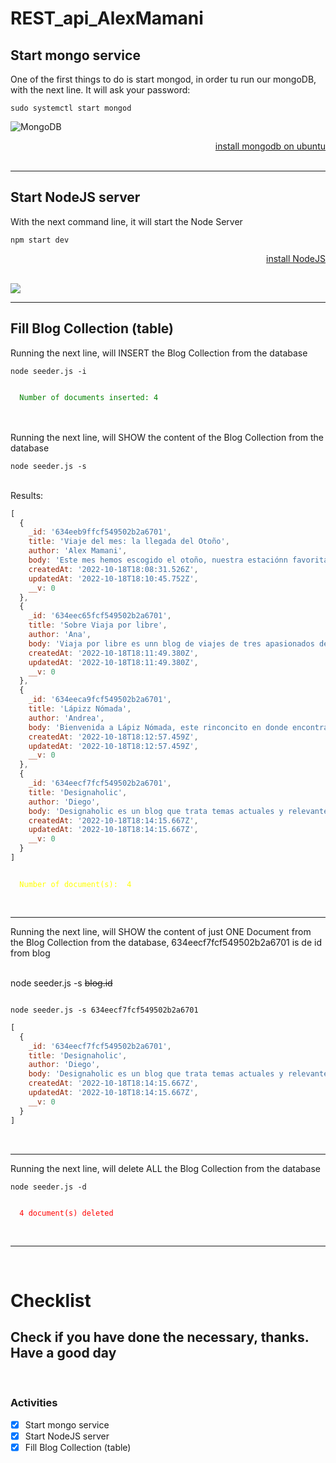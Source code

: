 # REST_api_AlexMamani

## Start mongo service
One of the first things to do is start mongod, in order tu run our mongoDB, with the next line. It will ask your password:

```
sudo systemctl start mongod
```

![MongoDB](https://upload.wikimedia.org/wikipedia/commons/9/93/MongoDB_Logo.svg)

[<div style="text-align: right">install mongodb on ubuntu</div>](https://www.mongodb.com/docs/manual/tutorial/install-mongodb-on-ubuntu/)
<br>

---

## Start NodeJS server
With the next command line, it will start the Node Server


```
npm start dev
```
[<div style="text-align: right">install NodeJS</div>](https://nodejs.org/en/download/)
<br>

<img src="https://upload.wikimedia.org/wikipedia/commons/d/d9/Node.js_logo.svg"/>

---
## Fill Blog Collection (table)
Running the next line, will INSERT the Blog Collection from the database

```
node seeder.js -i
```
  <code style="color: green">
  Number of documents inserted: 4 
  </code>
<br>
<br>

<br>
Running the next line, will SHOW the content of the Blog Collection from the database

```
node seeder.js -s
```
<br>Results:

```javascript
[
  {
    _id: '634eeb9ffcf549502b2a6701',
    title: 'Viaje del mes: la llegada del Otoño',
    author: 'Alex Mamani',
    body: 'Este mes hemos escogido el otoño, nuestra estaciónn favorita. Los colores del otoño siempre marcan un antes del invierno y un después del verano. El color ocre, rojo, amarillo y la caída de las hojas marcan un momento único tanto para la fotografía como para los amantes de los paisajes más espectaculares. Pero también en otras latitudes, la temporada de las auroras boreales.',
    createdAt: '2022-10-18T18:08:31.526Z',
    updatedAt: '2022-10-18T18:10:45.752Z',
    __v: 0
  },
  {
    _id: '634eec65fcf549502b2a6701',
    title: 'Sobre Viaja por libre',
    author: 'Ana',
    body: 'Viaja por libre es unn blog de viajes de tres apasionados de los viajes. Sabemos que viajar a veces tiene su propio proceso, como si ya desde el principio vivieras una aventura. Nuestro objetivo es hacerte más fácil el viajar por España, a destinos exóticos, realizar espectaculares rutas de senderismo o viajes de aventura. Te invitamos a conocer miles de lugares que visitar y a viajar por los 5 continentes. Todo. desde nuestra propia filosofía y forma de vida. Queremos recalcarte que ante todo somos aventureros más que viajeros, y por ello hemos querido trasladar en nuestro blog consejos para viajar y también ofertas para viajar más barato.',
    createdAt: '2022-10-18T18:11:49.380Z',
    updatedAt: '2022-10-18T18:11:49.380Z',
    __v: 0
  },
  {
    _id: '634eeca9fcf549502b2a6701',
    title: 'Lápizz Nómada',
    author: 'Andrea',
    body: 'Bienvenida a Lápiz Nómada, este rinconcito en donde encontrarás toda la info y la inspiraciónn que necesitas para lanzarte a viajar sola. Consejos y experiencias sinceras, contadas con honestidad, para que dejes atrás los miedos y te atrevas a vivir con libertad. Mi propósito es luchar por ser quien realmente somos: mujeres libres, fuertes e independientes que no tienen miedo de viajar desatando su auténtico potencial.',
    createdAt: '2022-10-18T18:12:57.459Z',
    updatedAt: '2022-10-18T18:12:57.459Z',
    __v: 0
  },
  {
    _id: '634eecf7fcf549502b2a6701',
    title: 'Designaholic',
    author: 'Diego',
    body: 'Designaholic es un blog que trata temas actuales y relevantes en el diseño y las disciplinas relacionadas, invitando a los “adictos” al diseño a reflexionar sobre temas recurrentes del día a día y el papel que esta materia juega en ellas.  Además de Diseño Industrial, Designaholic también toca una variedad de disciplinas creativas tales como el diseño gráfico, de experiencias, interactivo, sustentable, arte y arquitectura con un enfoque honesto y hablando directamente con el público.',
    createdAt: '2022-10-18T18:14:15.667Z',
    updatedAt: '2022-10-18T18:14:15.667Z',
    __v: 0
  }
]
```
  <code style="color: yellow">
  Number of document(s):  4 
  </code>
<br>
<br>

---

Running the next line, will SHOW the content of just ONE Document from the Blog Collection from the database, 634eecf7fcf549502b2a6701 is de id from blog

<br/>
node seeder.js -s <del>blog.id</del>

```

node seeder.js -s 634eecf7fcf549502b2a6701

```

```javascript
[
  {
    _id: '634eecf7fcf549502b2a6701',
    title: 'Designaholic',
    author: 'Diego',
    body: 'Designaholic es un blog que trata temas actuales y relevantes en el diseño y las disciplinas relacionadas, invitando a los “adictos” al diseño a reflexionar sobre temas recurrentes del día a día y el papel que esta materia juega en ellas.  Además de Diseño Industrial, Designaholic también toca una variedad de disciplinas creativas tales como el diseño gráfico, de experiencias, interactivo, sustentable, arte y arquitectura con un enfoque honesto y hablando directamente con el público.',
    createdAt: '2022-10-18T18:14:15.667Z',
    updatedAt: '2022-10-18T18:14:15.667Z',
    __v: 0
  }
]
```
<br>

---

Running the next line, will delete ALL the Blog Collection from the database

```
node seeder.js -d
```

  <code style="color: red">
  4 document(s) deleted  
  </code>
<br>


<br>

---

<br>



# Checklist
## Check if you have done the necessary, thanks. Have a good day

<br>

### Activities
- [x] Start mongo service
- [x] Start NodeJS server
- [x] Fill Blog Collection (table)
